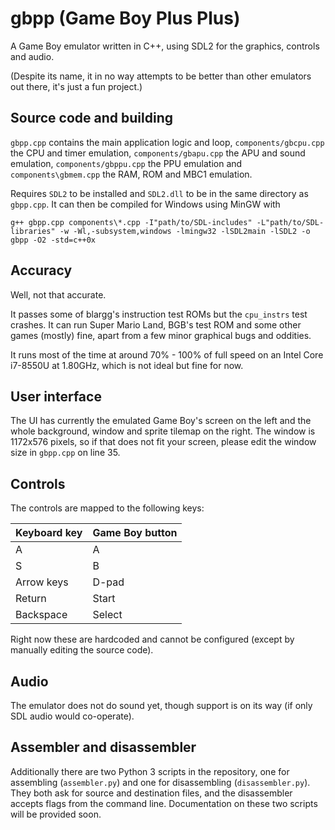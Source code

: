 # gbpp (Game Boy Plus Plus)

A Game Boy emulator written in C++, using SDL2 for the graphics, controls and audio.

(Despite its name, it in no way attempts to be better than other emulators out there, it's just a fun project.)

## Source code and building

`gbpp.cpp` contains the main application logic and loop, `components/gbcpu.cpp` the CPU and timer emulation, `components/gbapu.cpp` the APU and sound emulation, `components/gbppu.cpp` the PPU emulation and `components\gbmem.cpp` the RAM, ROM and MBC1 emulation.

Requires `SDL2` to be installed and `SDL2.dll` to be in the same directory as `gbpp.cpp`. It can then be compiled for Windows using MinGW with
```
g++ gbpp.cpp components\*.cpp -I"path/to/SDL-includes" -L"path/to/SDL-libraries" -w -Wl,-subsystem,windows -lmingw32 -lSDL2main -lSDL2 -o gbpp -O2 -std=c++0x
```

## Accuracy

Well, not that accurate.

It passes some of blargg's instruction test ROMs but the `cpu_instrs` test crashes. It can run Super Mario Land, BGB's test ROM and some other games (mostly) fine, apart from a few minor graphical bugs and oddities.

It runs most of the time at around 70% - 100% of full speed on an Intel Core i7-8550U at 1.80GHz, which is not ideal but fine for now.

## User interface

The UI has currently the emulated Game Boy's screen on the left and the whole background, window and sprite tilemap on the right. The window is 1172x576 pixels, so if that does not fit your screen, please edit the window size in `gbpp.cpp` on line 35.

## Controls

The controls are mapped to the following keys:

| Keyboard key    | Game Boy button |
| --------------- | ----------------|
| A               | A               |
| S               | B               |
| Arrow keys      | D-pad           |
| Return          | Start           |
| Backspace       | Select          |

Right now these are hardcoded and cannot be configured (except by manually editing the source code).

## Audio

The emulator does not do sound yet, though support is on its way (if only SDL audio would co-operate).

## Assembler and disassembler

Additionally there are two Python 3 scripts in the repository, one for assembling (`assembler.py`) and one for disassembling (`disassembler.py`). They both ask for source and destination files, and the disassembler accepts flags from the command line. Documentation on these two scripts will be provided soon.
